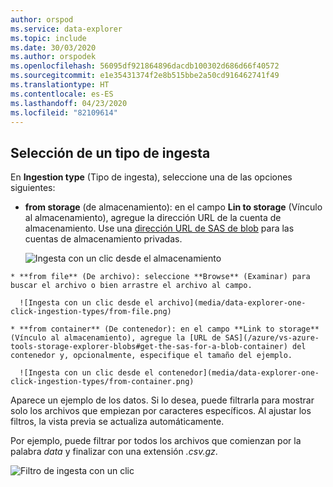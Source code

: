 ```yaml
---
author: orspod
ms.service: data-explorer
ms.topic: include
ms.date: 30/03/2020
ms.author: orspodek
ms.openlocfilehash: 56095df921864896dacdb100302d686d66f40572
ms.sourcegitcommit: e1e35431374f2e8b515bbe2a50cd916462741f49
ms.translationtype: HT
ms.contentlocale: es-ES
ms.lasthandoff: 04/23/2020
ms.locfileid: "82109614"
---
```

## <a name="select-an-ingestion-type"></a>Selección de un tipo de ingesta

En **Ingestion type** (Tipo de ingesta), seleccione una de las opciones siguientes:
   * **from storage** (de almacenamiento): en el campo **Lin to storage** (Vínculo al almacenamiento), agregue la dirección URL de la cuenta de almacenamiento. Use una [dirección URL de SAS de blob](/azure/vs-azure-tools-storage-explorer-blobs#get-the-sas-for-a-blob-container) para las cuentas de almacenamiento privadas.
   
      ![Ingesta con un clic desde el almacenamiento](media/data-explorer-one-click-ingestion-types/from-storage-blob.png)

    * **from file** (De archivo): seleccione **Browse** (Examinar) para buscar el archivo o bien arrastre el archivo al campo.
  
      ![Ingesta con un clic desde el archivo](media/data-explorer-one-click-ingestion-types/from-file.png)

    * **from container** (De contenedor): en el campo **Link to storage** (Vínculo al almacenamiento), agregue la [URL de SAS](/azure/vs-azure-tools-storage-explorer-blobs#get-the-sas-for-a-blob-container) del contenedor y, opcionalmente, especifique el tamaño del ejemplo.

      ![Ingesta con un clic desde el contenedor](media/data-explorer-one-click-ingestion-types/from-container.png)

  Aparece un ejemplo de los datos. Si lo desea, puede filtrarla para mostrar solo los archivos que empiezan por caracteres específicos. Al ajustar los filtros, la vista previa se actualiza automáticamente.
  
  Por ejemplo, puede filtrar por todos los archivos que comienzan por la palabra *data* y finalizar con una extensión *.csv.gz*.

  ![Filtro de ingesta con un clic](media/data-explorer-one-click-ingestion-types/from-container-with-filter.png)
